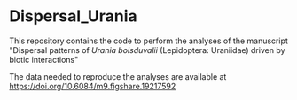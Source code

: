 # Dispersal_Urania

This repository contains the code to perform the analyses of the manuscript "Dispersal patterns of *Urania boisduvalii* (Lepidoptera: Uraniidae) driven by biotic interactions"

The data needed to reproduce the analyses are available at https://doi.org/10.6084/m9.figshare.19217592